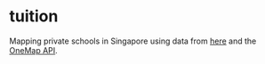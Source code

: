 # tuition
Mapping private schools in Singapore using data from <a href="https://www.moe.gov.sg/education/private-education/list-of-private-schools" target="_blank">here</a> and the <a href="https://docs.onemap.sg/" target="_blank">OneMap API</a>.
